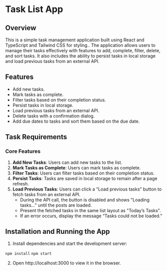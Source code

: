 # Task List App

## Overview

This is a simple task management application built using React and TypeScript and Tailwind CSS for styling.. The application allows users to manage their tasks effectively with features to add, complete, filter, delete, and sort tasks. It also includes the ability to persist tasks in local storage and load previous tasks from an external API.

## Features

- Add new tasks.
- Mark tasks as complete.
- Filter tasks based on their completion status.
- Persist tasks in local storage.
- Load previous tasks from an external API.
- Delete tasks with a confirmation dialog.
- Add due dates to tasks and sort them based on the due date.

## Task Requirements

### Core Features

1. **Add New Tasks**: Users can add new tasks to the list.
2. **Mark Tasks as Complete**: Users can mark tasks as complete.
3. **Filter Tasks**: Users can filter tasks based on their completion status.
4. **Persist Tasks**: Tasks are saved in local storage to remain after a page refresh.
5. **Load Previous Tasks**: Users can click a “Load previous tasks” button to fetch tasks from an external API.
   - During the API call, the button is disabled and shows "Loading tasks…" until the posts are loaded.
   - Present the fetched tasks in the same list layout as "Today’s Tasks".
   - If an error occurs, display the message “Tasks could not be loaded.”

## Installation and Running the App

1. Install dependencies and start the development server:

`npm install`
`npm start`

2. Open http://localhost:3000 to view it in the browser.

